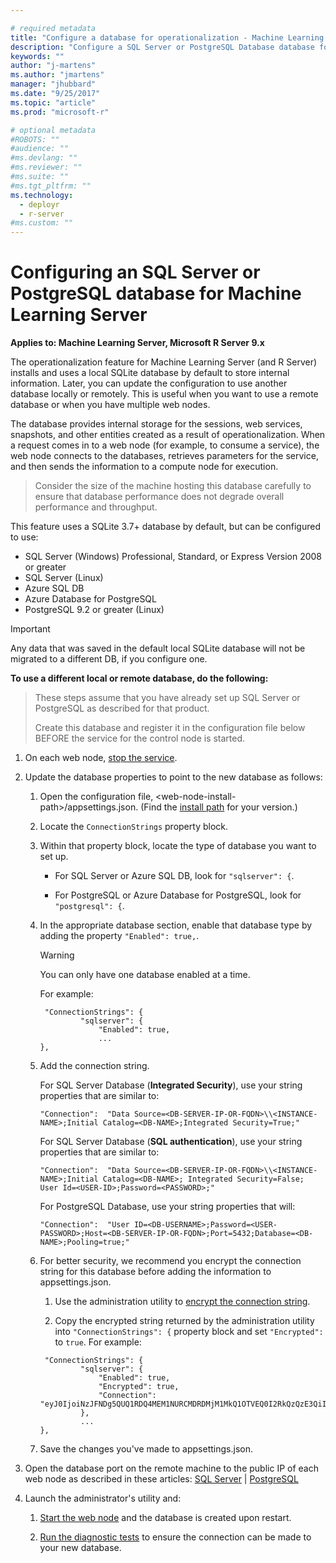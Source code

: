 ```yaml
---

# required metadata
title: "Configure a database for operationalization - Machine Learning Server | Microsoft Docs"
description: "Configure a SQL Server or PostgreSQL Database database for Machine Learning Server"
keywords: ""
author: "j-martens"
ms.author: "jmartens"
manager: "jhubbard"
ms.date: "9/25/2017"
ms.topic: "article"
ms.prod: "microsoft-r"

# optional metadata
#ROBOTS: ""
#audience: ""
#ms.devlang: ""
#ms.reviewer: ""
#ms.suite: ""
#ms.tgt_pltfrm: ""
ms.technology:
  - deployr
  - r-server
#ms.custom: ""
---
```


# Configuring an SQL Server or PostgreSQL database for Machine Learning Server

**Applies to: Machine Learning Server, Microsoft R Server 9.x**

The operationalization feature for Machine Learning Server (and R Server) installs and uses a local SQLite database by default to store internal information. Later, you can update the configuration to use another database locally or remotely. This is useful when you want to use a remote database or when you have multiple web nodes. 

The database provides internal storage for the sessions, web services, snapshots, and other entities created as a result of operationalization. When a request comes in to a web node (for example, to consume a service), the web node connects to the databases, retrieves parameters for the service, and then sends the information to a compute node for execution.

> Consider the size of the machine hosting this database carefully to ensure that database performance does not degrade overall performance and throughput.

This feature uses a SQLite 3.7+ database by default, but can be configured to use:
+ SQL Server (Windows) Professional, Standard, or Express Version 2008 or greater
+ SQL Server (Linux)
+ Azure SQL DB
+ Azure Database for PostgreSQL
+ PostgreSQL 9.2 or greater (Linux)

> [!Important]
> Any data that was saved in the default local SQLite database will not be migrated to a different DB,  if you configure one.

<a name="sqlserver"></a>
<a name="postgresql"></a>

**To use a different local or remote database, do the following:**

> These steps assume that you have already set up SQL Server or PostgreSQL as described for that product.
>
> Create this database and register it in the configuration file below BEFORE the service for the control node is started.

1.  On each web node, [stop the service](configure-use-admin-utility.md#startstop).

1.  Update the database properties to point to the new database as follows:

    1. Open the configuration file, \<web-node-install-path>/appsettings.json. (Find the [install path](../operationalize/configure-find-admin-configuration-file.md) for your version.) 

    1. Locate the `ConnectionStrings` property block.

    1. Within that property block, locate the type of database you want to set up.
       + For SQL Server or Azure SQL DB, look for `"sqlserver": {`.

       + For PostgreSQL or Azure Database for PostgreSQL, look for `"postgresql": {`.

    1. In the appropriate database section, enable that database type by adding the property `"Enabled": true,`. 
       >[!WARNING]
       >You can only have one database enabled at a time. 
       
       For example:
       ```
        "ConnectionStrings": {
                "sqlserver": {
                    "Enabled": true,
                    ...
       },
       ```

    1. Add the connection string.

       For SQL Server Database (**Integrated Security**), use your string properties that are similar to:
       ``` 
       "Connection":  "Data Source=<DB-SERVER-IP-OR-FQDN>\\<INSTANCE-NAME>;Initial Catalog=<DB-NAME>;Integrated Security=True;"
       ```

       For SQL Server Database (**SQL authentication**), use your string properties that are similar to: 
       ``` 
       "Connection":  "Data Source=<DB-SERVER-IP-OR-FQDN>\\<INSTANCE-NAME>;Initial Catalog=<DB-NAME>; Integrated Security=False; User Id=<USER-ID>;Password=<PASSWORD>;"
       ```

       For PostgreSQL Database, use your string properties that will:
       ``` 
       "Connection":  "User ID=<DB-USERNAME>;Password=<USER-PASSWORD>;Host=<DB-SERVER-IP-OR-FQDN>;Port=5432;Database=<DB-NAME>;Pooling=true;"
       ```       
    
    1. <a name="encrypt"></a>For better security, we recommend you encrypt the connection string for this database before adding the information to appsettings.json.
    
       1. Use the administration utility to [encrypt the connection string](configure-use-admin-utility.md#encrypt).

       1. Copy the encrypted string returned by the administration utility into `"ConnectionStrings": {` property block and set `"Encrypted":` to `true`. For example:
            
       ```
        "ConnectionStrings": {
                "sqlserver": {
                    "Enabled": true,
                    "Encrypted": true,
                    "Connection": "eyJ0IjoiNzJFNDg5QUQ1RDQ4MEM1NURCMDRDMjM1MkQ1OTVEQ0I2RkQzQzE3QiIsInMiOiJFWkNhNUdJMUNSRFV0bXZHVEIxcmNRcmxXTE9QM2ZTOGtTWFVTRk5QSk9vVXRWVzRSTlh1THcvcDd0bCtQdFN3QVRFRjUvL2ZJMjB4K2xTME00VHRKZDdkcUhKb294aENOQURyZFY1KzZ0bUgzWG1TOWNVUkdwdjl3TGdTaUQ0Z0tUV0QrUDNZdEVMMCtrOStzdHB"
                },
                ...
       },
       ```       

    1. Save the changes you've made to appsettings.json.

1. Open the database port on the remote machine to the public IP of each web node as described in these articles: [SQL Server](https://technet.microsoft.com/en-us/library/ms175043(v=sql.130).aspx) | [PostgreSQL](https://www.postgresql.org/docs/current/static/auth-pg-hba-conf.html)
         
1. Launch the administrator's utility and:

   1. [Start the web node](configure-use-admin-utility.md#startstop) and the database is created upon restart.

   1. [Run the diagnostic tests](configure-run-diagnostics.md) to ensure the connection can be made to your new database.
